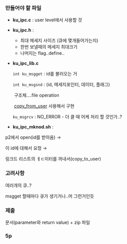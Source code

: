### 만들어야 할 파일

* **ku_ipc.c** : user level에서 사용할 것

* **ku_ipc.h** :

  * 최대 메세지 사이즈 (큐에 몇개들어가는지)
  * 한번 보낼때의 메세지 최대크기
  * 나머지는 flag..define..

* **ku_ipc_lib.c**

  `int ku_msgget`  : id를 불러오는 거

  `int ku_msgsnd` : (id, 메세지포인터, 데이터, 플래그)

  ​	구조체....file operation

  ​	<u>copy_from_user</u> 사용해서 구현

  `ku_msgrcv` : NO_ERROR - 더 클 때 어케 처리 할 것인가..?

* **ku_ipc_mknod.sh** :



p2에서 open(id를 받아옴) → 

이 id에 대해서 요청 → 

링크드 리스트의 ㅔㄷ이터를 꺼내서(copy_to_user)



### 고려사항

여러개의 큐..?

msgget 할때마다 큐가 생기거나..머 그런거인듯



### 제출 

문서(parameter와 return value) + zip 파일



### 5p

